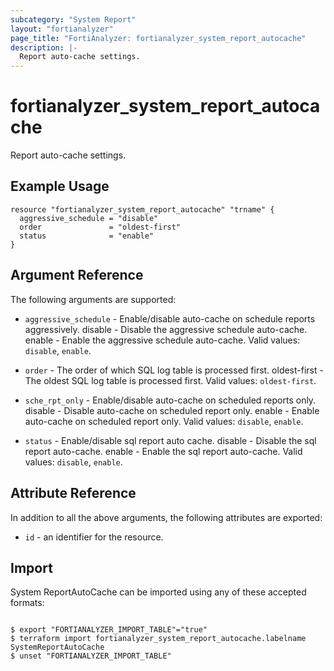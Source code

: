 ```yaml
---
subcategory: "System Report"
layout: "fortianalyzer"
page_title: "FortiAnalyzer: fortianalyzer_system_report_autocache"
description: |-
  Report auto-cache settings.
---
```


# fortianalyzer_system_report_autocache
Report auto-cache settings.

## Example Usage

```hcl
resource "fortianalyzer_system_report_autocache" "trname" {
  aggressive_schedule = "disable"
  order               = "oldest-first"
  status              = "enable"
}
```

## Argument Reference


The following arguments are supported:


* `aggressive_schedule` - Enable/disable auto-cache on schedule reports aggressively. disable - Disable the aggressive schedule auto-cache. enable - Enable the aggressive schedule auto-cache. Valid values: `disable`, `enable`.

* `order` - The order of which SQL log table is processed first. oldest-first - The oldest SQL log table is processed first. Valid values: `oldest-first`.

* `sche_rpt_only` - Enable/disable auto-cache on scheduled reports only. disable - Disable auto-cache on scheduled report only. enable - Enable auto-cache on scheduled report only. Valid values: `disable`, `enable`.

* `status` - Enable/disable sql report auto cache. disable - Disable the sql report auto-cache. enable - Enable the sql report auto-cache. Valid values: `disable`, `enable`.



## Attribute Reference

In addition to all the above arguments, the following attributes are exported:
* `id` - an identifier for the resource.

## Import

System ReportAutoCache can be imported using any of these accepted formats:
```

$ export "FORTIANALYZER_IMPORT_TABLE"="true"
$ terraform import fortianalyzer_system_report_autocache.labelname SystemReportAutoCache
$ unset "FORTIANALYZER_IMPORT_TABLE"
```

